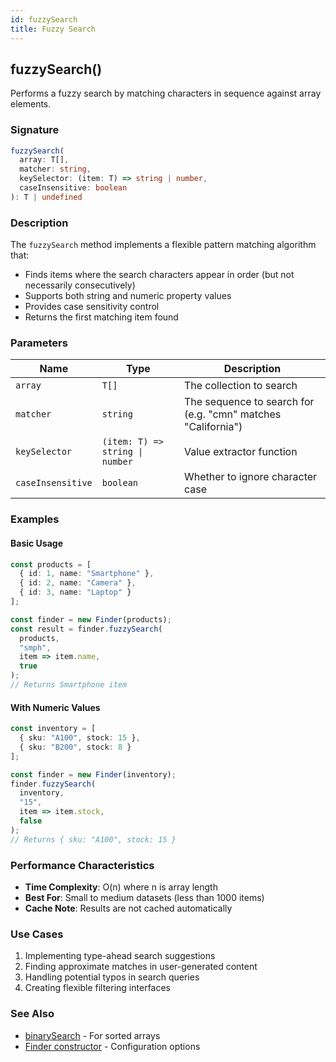 ```yaml
---
id: fuzzySearch
title: Fuzzy Search
---
```


## fuzzySearch()

Performs a fuzzy search by matching characters in sequence against array elements.

### Signature

```typescript
fuzzySearch(
  array: T[],
  matcher: string,
  keySelector: (item: T) => string | number,
  caseInsensitive: boolean
): T | undefined
```

### Description

The `fuzzySearch` method implements a flexible pattern matching algorithm that:

- Finds items where the search characters appear in order (but not necessarily consecutively)
- Supports both string and numeric property values
- Provides case sensitivity control
- Returns the first matching item found

### Parameters

| Name              | Type                            | Description                                                  |
| ----------------- | ------------------------------- | ------------------------------------------------------------ |
| `array`           | `T[]`                           | The collection to search                                     |
| `matcher`         | `string`                        | The sequence to search for (e.g. "cmn" matches "California") |
| `keySelector`     | `(item: T) => string \| number` | Value extractor function                                     |
| `caseInsensitive` | `boolean`                       | Whether to ignore character case                             |

### Examples

#### Basic Usage

```typescript
const products = [
  { id: 1, name: "Smartphone" },
  { id: 2, name: "Camera" },
  { id: 3, name: "Laptop" }
];

const finder = new Finder(products);
const result = finder.fuzzySearch(
  products,
  "smph",
  item => item.name,
  true
);
// Returns Smartphone item
```

#### With Numeric Values

```typescript
const inventory = [
  { sku: "A100", stock: 15 },
  { sku: "B200", stock: 8 }
];

const finder = new Finder(inventory);
finder.fuzzySearch(
  inventory,
  "15",
  item => item.stock,
  false
);
// Returns { sku: "A100", stock: 15 }
```

### Performance Characteristics

- **Time Complexity**: O(n) where n is array length
- **Best For**: Small to medium datasets (less than 1000 items)
- **Cache Note**: Results are not cached automatically

### Use Cases

1. Implementing type-ahead search suggestions
2. Finding approximate matches in user-generated content
3. Handling potential typos in search queries
4. Creating flexible filtering interfaces

### See Also

- [binarySearch](binarySearch) - For sorted arrays
- [Finder constructor](../Finder#constructor) - Configuration options
